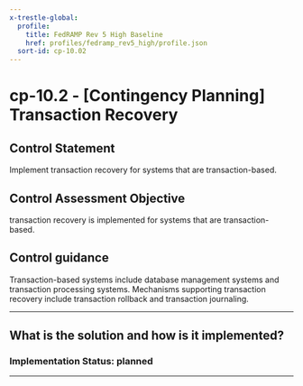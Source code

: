 ```yaml
---
x-trestle-global:
  profile:
    title: FedRAMP Rev 5 High Baseline
    href: profiles/fedramp_rev5_high/profile.json
  sort-id: cp-10.02
---
```


# cp-10.2 - \[Contingency Planning\] Transaction Recovery

## Control Statement

Implement transaction recovery for systems that are transaction-based.

## Control Assessment Objective

transaction recovery is implemented for systems that are transaction-based.

## Control guidance

Transaction-based systems include database management systems and transaction processing systems. Mechanisms supporting transaction recovery include transaction rollback and transaction journaling.

______________________________________________________________________

## What is the solution and how is it implemented?

<!-- For implementation status enter one of: implemented, partial, planned, alternative, not-applicable -->

<!-- Note that the list of rules under ### Rules: is read-only and changes will not be captured after assembly to JSON -->
<!-- Add control implementation description here for control: cp-10.2 -->

### Implementation Status: planned

______________________________________________________________________
